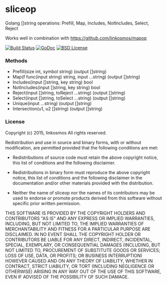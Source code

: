 # sliceop

Golang []string operations: Prefill, Map, Includes, NotIncludes, Select, Reject

Works well in combination with https://github.com/linkosmos/mapop

[![Build Status](https://travis-ci.org/linkosmos/sliceop.svg?branch=master)](https://travis-ci.org/linkosmos/sliceop)
[![GoDoc](http://godoc.org/github.com/linkosmos/sliceop?status.svg)](http://godoc.org/github.com/linkosmos/sliceop)
[![BSD License](http://img.shields.io/badge/license-BSD-blue.svg)](http://opensource.org/licenses/BSD-3-Clause)

### Methods
 - Prefill(size int, symbol string) (output []string)
 - Map(f func(input string) string, input ...string) (output []string)
 - Includes(input []string, key string) bool
 - NotIncludes(input []string, key string) bool
 - Reject(input []string, toReject ...string) (output []string)
 - Select(input []string, toSelect ...string) (output []string)
 - Unique(input ...string) (output []string)
 - Intersection(u1, u2 []string) (output []string)

### License

Copyright (c) 2015, linkosmos
All rights reserved.

Redistribution and use in source and binary forms, with or without
modification, are permitted provided that the following conditions are met:

* Redistributions of source code must retain the above copyright notice, this
  list of conditions and the following disclaimer.

* Redistributions in binary form must reproduce the above copyright notice,
  this list of conditions and the following disclaimer in the documentation
  and/or other materials provided with the distribution.

* Neither the name of sliceop nor the names of its
  contributors may be used to endorse or promote products derived from
  this software without specific prior written permission.

THIS SOFTWARE IS PROVIDED BY THE COPYRIGHT HOLDERS AND CONTRIBUTORS "AS IS"
AND ANY EXPRESS OR IMPLIED WARRANTIES, INCLUDING, BUT NOT LIMITED TO, THE
IMPLIED WARRANTIES OF MERCHANTABILITY AND FITNESS FOR A PARTICULAR PURPOSE ARE
DISCLAIMED. IN NO EVENT SHALL THE COPYRIGHT HOLDER OR CONTRIBUTORS BE LIABLE
FOR ANY DIRECT, INDIRECT, INCIDENTAL, SPECIAL, EXEMPLARY, OR CONSEQUENTIAL
DAMAGES (INCLUDING, BUT NOT LIMITED TO, PROCUREMENT OF SUBSTITUTE GOODS OR
SERVICES; LOSS OF USE, DATA, OR PROFITS; OR BUSINESS INTERRUPTION) HOWEVER
CAUSED AND ON ANY THEORY OF LIABILITY, WHETHER IN CONTRACT, STRICT LIABILITY,
OR TORT (INCLUDING NEGLIGENCE OR OTHERWISE) ARISING IN ANY WAY OUT OF THE USE
OF THIS SOFTWARE, EVEN IF ADVISED OF THE POSSIBILITY OF SUCH DAMAGE.

